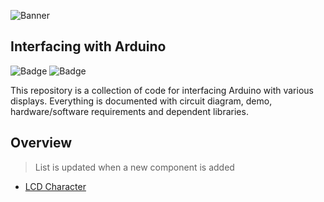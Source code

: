 ![Banner](https://user-images.githubusercontent.com/80714882/232607139-7e2b3d44-67c3-4dd3-bc7a-ad3a7a29035b.png)

## Interfacing with Arduino

![Badge](https://img.shields.io/badge/ARDUINO-00979D?style=for-the-badge&logo=arduino&logoColor=white)
![Badge](https://img.shields.io/badge/LICENSE-MIT-green?style=for-the-badge)

This repository is a collection of code for interfacing Arduino with various displays. Everything is documented with circuit diagram, demo, hardware/software requirements and dependent libraries.

## Overview

> List is updated when a new component is added

- [LCD Character](https://github.com/parikshitpagare/arduino-displays-interfacing/tree/main/lcd%20character)
